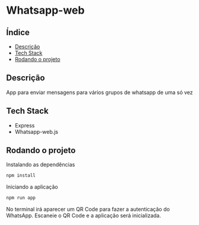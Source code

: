 # Whatsapp-web
## Índice
- [Descrição](#descrição)
- [Tech Stack](#tech-stack)
- [Rodando o projeto](#rodando-o-projeto)

## Descrição
App para enviar mensagens para vários grupos de whatsapp de uma só vez

## Tech Stack
- Express
- Whatsapp-web.js

## Rodando o projeto
Instalando as dependências
```bash
npm install
```

Iniciando a aplicação
```bash
npm run app
```

No terminal irá aparecer um QR Code para fazer a autenticação do WhatsApp. Escaneie o QR Code e a aplicação será inicializada.

